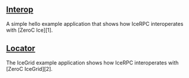 ## [Interop](./Hello/)

A simple hello example application that shows how IceRPC interoperates with [ZeroC Ice][1].

## [Locator](./IceGrid/)

The IceGrid example application shows how IceRPC interoperates with [ZeroC IceGrid][2].
